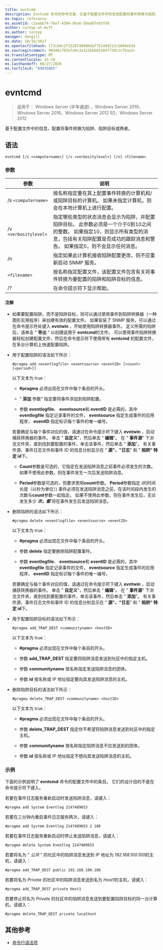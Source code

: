 ```yaml
---
title: evntcmd
description: Evntcmd 命令的参考文章，它基于配置文件中的信息配置将事件转换为陷阱、陷阱目标或两者。
ms.topic: reference
ms.assetid: c1aabb74-76e7-4304-95a6-50ad87e92fd9
author: coreyp-at-msft
ms.author: coreyp
manager: dongill
ms.date: 10/16/2017
ms.openlocfilehash: 173cb9c2f1528748986daf753a9d213c5060e5d4
ms.sourcegitcommit: 96d46c702e7a9c3a321bbbb5284f73911c7baa3c
ms.translationtype: MT
ms.contentlocale: zh-CN
ms.lasthandoff: 08/27/2020
ms.locfileid: "89035865"
---
```

# <a name="evntcmd"></a>evntcmd

> 适用于： Windows Server (半年通道) ，Windows Server 2019，Windows Server 2016，Windows Server 2012 R2，Windows Server 2012

基于配置文件中的信息，配置将事件转换为陷阱、陷阱目标或两者。

## <a name="syntax"></a>语法

```
evntcmd [/s <computername>] [/v <verbositylevel>] [/n] <filename>
```

### <a name="parameters"></a>参数

| 参数 | 说明 |
| --------- | ----------- |
| /s `<computername>` | 按名称指定要在其上配置事件转换的计算机和/或陷阱目标的计算机。 如果未指定计算机，则会在本地计算机上进行配置。 |
| /v `<verbositylevel>` | 指定哪些类型的状态消息会显示为陷阱，并配置陷阱目标。 此参数必须是一个介于0到10之间的整数。 如果指定10，则显示所有类型的消息，包括有关陷阱配置是否成功的跟踪消息和警告。 如果指定0，则不会显示任何消息。 |
| /n | 指定如果此计算机接收陷阱配置更改，则不应重新启动 SNMP 服务。 |
| `<filename>` | 按名称指定配置文件，该配置文件包含有关将事件转换为要配置的陷阱和陷阱目标的信息。 |
| /? | 在命令提示符下显示帮助。 |

#### <a name="remarks"></a>注解

- 如果要配置陷阱，而不是陷阱目标，则可以通过使用事件到陷阱转换器（一种图形实用程序）来创建有效的配置文件。 如果安装了 SNMP 服务，可以通过在命令提示符处键入 **evntwin** ，开始使用陷阱转换器事件。 定义所需的陷阱后，请单击 " **导出** " 以创建适用于 **evntcmd**的文件。 可以使用事件陷阱转换器轻松创建配置文件，然后在命令提示符下使用带有 **evntcmd** 的配置文件，在多台计算机上快速配置陷阱。

- 用于配置陷阱的语法如下所示：

  ```
  #pragma add <eventlogfile> <eventsource> <eventID> [<count> [<period>]]
  ```

  以下文本为 true：

    - **#pragma** 必须出现在文件中每个条目的开头。

    - " **添加** 参数" 指定要将事件添加到陷阱配置。

    - 参数 **eventlogfile**、 **eventsource**和 **eventID** 是必需的，其中 **eventlogfile** 指定记录事件的文件， **eventsource** 指定生成事件的应用程序， **eventID** 指定标识每个事件的唯一编号。

    若要确定与每个事件对应的值，请通过在命令提示符下键入 **evntwin** ，启动捕获转换器的事件。 单击 " **自定义**"，然后单击 " **编辑**"。 在 " **事件源**" 下浏览文件夹，直到找到要配置的事件，单击该事件，然后单击 " **添加**"。 有关事件源、事件日志文件和事件 ID 的信息分别显示在 " **源"、"日志**" 和 " **陷阱" 特定 id**下。

    - **Count**参数是可选的，它指定在发送陷阱消息之前事件必须发生的次数。 如果不使用此参数，则在事件发生一次后发送陷阱消息。

    - **Period**参数是可选的，但要求使用**count**参数。 **Period**参数指定 (的时间长度（以秒为单位）) 事件必须在发送陷阱消息之前，在该时间段内发生的次数与**count**参数一起指定。 如果不使用此参数，则在事件发生后，无论发生多少 ***次，都*** 将在事件发生后发送陷阱消息。

- 删除陷阱的语法如下所示：

  ```
  #pragma delete <eventlogfile> <eventsource> <eventID>
  ```

  以下文本为 true：

    - **#pragma** 必须出现在文件中每个条目的开头。

    - 参数 **delete** 指定要删除陷阱配置事件。

    - 参数 **eventlogfile**、 **eventsource**和 **eventID** 是必需的，其中 **eventlogfile** 指定记录事件的文件， **eventsource** 指定生成事件的应用程序， **eventID** 指定标识每个事件的唯一编号。

    若要确定与每个事件对应的值，请通过在命令提示符下键入 **evntwin** ，启动捕获转换器的事件。 单击 " **自定义**"，然后单击 " **编辑**"。 在 " **事件源**" 下浏览文件夹，直到找到要配置的事件，单击该事件，然后单击 " **添加**"。 有关事件源、事件日志文件和事件 ID 的信息分别显示在 " **源"、"日志**" 和 " **陷阱" 特定 id**下。

- 用于配置陷阱目标的语法如下所示：

  ```
  #pragma add_TRAP_DEST <communityname> <hostID>
  ```

  以下文本为 true：

    - **#pragma** 必须出现在文件中每个条目的开头。

    - 参数 **add_TRAP_DEST** 指定要将陷阱消息发送到社区中的指定主机。

    - 参数 **communityname** 按名称指定发送陷阱消息的团体。

    - 参数 **id** 按名称或 IP 地址指定要向其发送陷阱消息的主机。

- 删除陷阱目标的语法如下所示：

  ```
  #pragma delete_TRAP_DEST <communityname> <hostID>
  ```

  以下文本为 true：

    - **#pragma** 必须出现在文件中每个条目的开头。

    - 参数 **delete_TRAP_DEST** 指定你不希望将陷阱消息发送到社区中的指定主机。

    - 参数 **communityname** 按名称指定陷阱消息不应发送到的团体。

    - 参数 **id** 按名称或 IP 地址指定不想向其发送陷阱消息的主机。

### <a name="examples"></a>示例

下面的示例说明了 **evntcmd** 命令的配置文件中的条目。 它们的设计目的不是在命令提示符下键入。

若要在事件日志服务重新启动时发送陷阱消息，请键入：

```
#pragma add System Eventlog 2147489653
```

若要在三分钟内重启事件日志服务两次，请键入：

```
#pragma add System Eventlog 2147489653 2 180
```

若要在事件日志服务重新启动时停止发送陷阱消息，请键入：

```
#pragma delete System Eventlog 2147489653
```

若要将名为 " *公共* " 的社区中的陷阱消息发送到 IP 地址为 *192.168.100.100*的主机，请键入：

```
#pragma add_TRAP_DEST public 192.168.100.100
```

若要将名为 *Private* 的社区中的陷阱消息发送到名为 *Host1*的主机，请键入：

```
#pragma add_TRAP_DEST private Host1
```

若要停止将名为 *Private* 的社区中的陷阱消息发送到要配置陷阱目标的同一台计算机，请键入：

```
#pragma delete_TRAP_DEST private localhost
```

## <a name="additional-references"></a>其他参考

- [命令行语法项](command-line-syntax-key.md)
